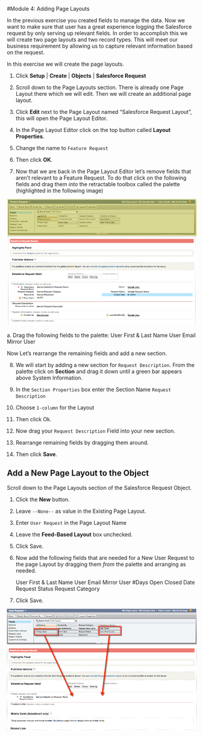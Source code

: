 #Module 4: Adding Page Layouts

In the previous exercise you created fields to manage the data. Now we want to make sure that user has a great experience logging the Salesforce request by only serving up relevant fields. In order to accomplish this we will create two page layouts and two record types. This will meet our business requirement by allowing us to capture relevant information based on the request.

In this exercise we will create the page layouts.

1. Click **Setup** | **Create** | **Objects** | **Salesforce Request**

2. Scroll down to the Page Layouts section. There is already one Page Layout there which we will edit. Then we will create an additional page layout.

3. Click **Edit** next to the Page Layout named “Salesforce Request Layout”, this will open the Page Layout Editor.

4. In the Page Layout Editor click on the top button called **Layout Properties**.

5. Change the name to `Feature Request`

6. Then click **OK**.

7. Now that we are back in the Page Layout Editor let’s remove fields that aren’t relevant to a Feature Request. To do that click on the following fields and drag them _into_ the retractable toolbox called the palette (highlighted in the following image)

![](https://raw.githubusercontent.com/sready/DeclarativeWorkbook/master/images/04-page-layout-editor.png)

  a. Drag the following fields to the palette:
    User First & Last Name
    User Email
    Mirror User


Now Let’s rearrange the remaining fields and add a new section.

8. We will start by adding a new section for `Request Description`. From the palette click on **Section** and drag it down until a green bar appears above System Information.

9. In the `Section Properties` box enter the Section Name `Request Description`

10. Choose `1-column` for the Layout

11. Then click Ok.

12.  Now drag your `Request Description` Field into your new section.

13. Rearrange remaining fields by dragging them around.

14. Then click **Save**.

## Add a New Page Layout to the Object
Scroll down to the Page Layouts section of the Salesforce Request Object.

1. Click the **New** button.

2. Leave `--None--` as value in the Existing Page Layout.

3. Enter `User Request` in the Page Layout Name

4. Leave the **Feed-Based Layout** box unchecked.

5. Click  Save.

6. Now add the following fields that are needed for a New User Request to the page Layout by dragging them _from_ the palette and arranging as needed.

    User First & Last Name		User Email
    Mirror User				#Days Open
    Closed Date				Request Status
    Request Category

7. Click Save.

![](https://raw.githubusercontent.com/sready/DeclarativeWorkbook/master/images/04-add-page-layout-to-object.png)
